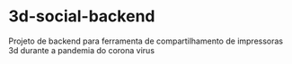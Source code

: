 # 3d-social-backend
Projeto de backend para ferramenta de compartilhamento de impressoras 3d durante a pandemia do corona virus

